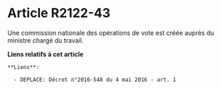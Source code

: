 # Article R2122-43

Une commission nationale des opérations de vote est créée auprès du ministre chargé du travail.

**Liens relatifs à cet article**

	**Liens**:

	  - DEPLACE: Décret n°2016-548 du 4 mai 2016 - art. 1
